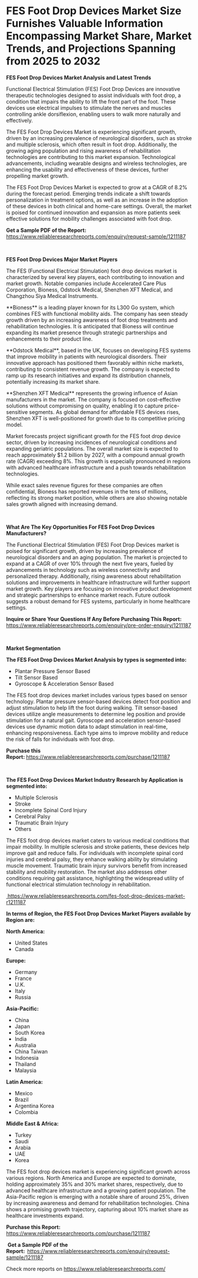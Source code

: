 <p><h1>FES Foot Drop Devices Market Size Furnishes Valuable Information Encompassing Market Share, Market Trends, and Projections Spanning from 2025 to 2032</h1></p><p><strong>FES Foot Drop Devices Market Analysis and Latest Trends</strong></p>
<p><p>Functional Electrical Stimulation (FES) Foot Drop Devices are innovative therapeutic technologies designed to assist individuals with foot drop, a condition that impairs the ability to lift the front part of the foot. These devices use electrical impulses to stimulate the nerves and muscles controlling ankle dorsiflexion, enabling users to walk more naturally and effectively.</p><p>The FES Foot Drop Devices Market is experiencing significant growth, driven by an increasing prevalence of neurological disorders, such as stroke and multiple sclerosis, which often result in foot drop. Additionally, the growing aging population and rising awareness of rehabilitation technologies are contributing to this market expansion. Technological advancements, including wearable designs and wireless technologies, are enhancing the usability and effectiveness of these devices, further propelling market growth.</p><p>The FES Foot Drop Devices Market is expected to grow at a CAGR of 8.2% during the forecast period. Emerging trends indicate a shift towards personalization in treatment options, as well as an increase in the adoption of these devices in both clinical and home-care settings. Overall, the market is poised for continued innovation and expansion as more patients seek effective solutions for mobility challenges associated with foot drop.</p></p>
<p><strong>Get a Sample PDF of the Report:&nbsp;</strong> <a href="https://www.reliableresearchreports.com/enquiry/request-sample/1211187?utm_campaign=2202&utm_medium=2&utm_source=Github&utm_content=ia&utm_term=24032025&utm_id=fes-foot-drop-devices">https://www.reliableresearchreports.com/enquiry/request-sample/1211187</a></p>
<p>&nbsp;</p>
<p><strong>FES Foot Drop Devices Major Market Players</strong></p>
<p><p>The FES (Functional Electrical Stimulation) foot drop devices market is characterized by several key players, each contributing to innovation and market growth. Notable companies include Accelerated Care Plus Corporation, Bioness, Odstock Medical, Shenzhen XFT Medical, and Changzhou Siya Medical Instruments.</p><p>**Bioness** is a leading player known for its L300 Go system, which combines FES with functional mobility aids. The company has seen steady growth driven by an increasing awareness of foot drop treatments and rehabilitation technologies. It is anticipated that Bioness will continue expanding its market presence through strategic partnerships and enhancements to their product line.</p><p>**Odstock Medical**, based in the UK, focuses on developing FES systems that improve mobility in patients with neurological disorders. Their innovative approach has positioned them favorably within niche markets, contributing to consistent revenue growth. The company is expected to ramp up its research initiatives and expand its distribution channels, potentially increasing its market share.</p><p>**Shenzhen XFT Medical** represents the growing influence of Asian manufacturers in the market. The company is focused on cost-effective solutions without compromising on quality, enabling it to capture price-sensitive segments. As global demand for affordable FES devices rises, Shenzhen XFT is well-positioned for growth due to its competitive pricing model.</p><p>Market forecasts project significant growth for the FES foot drop device sector, driven by increasing incidences of neurological conditions and expanding geriatric populations. The overall market size is expected to reach approximately $1.2 billion by 2027, with a compound annual growth rate (CAGR) exceeding 8%. This growth is especially pronounced in regions with advanced healthcare infrastructure and a push towards rehabilitation technologies.</p><p>While exact sales revenue figures for these companies are often confidential, Bioness has reported revenues in the tens of millions, reflecting its strong market position, while others are also showing notable sales growth aligned with increasing demand.</p></p>
<p>&nbsp;</p>
<p><strong>What Are The Key Opportunities For FES Foot Drop Devices Manufacturers?</strong></p>
<p><p>The Functional Electrical Stimulation (FES) Foot Drop Devices market is poised for significant growth, driven by increasing prevalence of neurological disorders and an aging population. The market is projected to expand at a CAGR of over 10% through the next five years, fueled by advancements in technology such as wireless connectivity and personalized therapy. Additionally, rising awareness about rehabilitation solutions and improvements in healthcare infrastructure will further support market growth. Key players are focusing on innovative product development and strategic partnerships to enhance market reach. Future outlook suggests a robust demand for FES systems, particularly in home healthcare settings.</p></p>
<p><strong>Inquire or Share Your Questions If Any Before Purchasing This Report:</strong> <a href="https://www.reliableresearchreports.com/enquiry/pre-order-enquiry/1211187?utm_campaign=2202&utm_medium=2&utm_source=Github&utm_content=ia&utm_term=24032025&utm_id=fes-foot-drop-devices">https://www.reliableresearchreports.com/enquiry/pre-order-enquiry/1211187</a></p>
<p>&nbsp;</p>
<p><strong>Market Segmentation</strong></p>
<p><strong>The FES Foot Drop Devices Market Analysis by types is segmented into:</strong></p>
<p><ul><li>Plantar Pressure Sensor Based</li><li>Tilt Sensor Based</li><li>Gyroscope & Acceleration Sensor Based</li></ul></p>
<p><p>The FES foot drop devices market includes various types based on sensor technology. Plantar pressure sensor-based devices detect foot position and adjust stimulation to help lift the foot during walking. Tilt sensor-based devices utilize angle measurements to determine leg position and provide stimulation for a natural gait. Gyroscope and acceleration sensor-based devices use dynamic motion data to adapt stimulation in real-time, enhancing responsiveness. Each type aims to improve mobility and reduce the risk of falls for individuals with foot drop.</p></p>
<p><strong>Purchase this Report:&nbsp;</strong><a href="https://www.reliableresearchreports.com/purchase/1211187?utm_campaign=2202&utm_medium=2&utm_source=Github&utm_content=ia&utm_term=24032025&utm_id=fes-foot-drop-devices">https://www.reliableresearchreports.com/purchase/1211187</a></p>
<p>&nbsp;</p>
<p><strong>The FES Foot Drop Devices Market Industry Research by Application is segmented into:</strong></p>
<p><ul><li>Multiple Sclerosis</li><li>Stroke</li><li>Incomplete Spinal Cord Injury</li><li>Cerebral Palsy</li><li>Traumatic Brain Injury</li><li>Others</li></ul></p>
<p><p>The FES foot drop devices market caters to various medical conditions that impair mobility. In multiple sclerosis and stroke patients, these devices help improve gait and reduce falls. For individuals with incomplete spinal cord injuries and cerebral palsy, they enhance walking ability by stimulating muscle movement. Traumatic brain injury survivors benefit from increased stability and mobility restoration. The market also addresses other conditions requiring gait assistance, highlighting the widespread utility of functional electrical stimulation technology in rehabilitation.</p></p>
<p><a href="https://www.reliableresearchreports.com/fes-foot-drop-devices-market-r1211187?utm_campaign=2202&utm_medium=2&utm_source=Github&utm_content=ia&utm_term=24032025&utm_id=fes-foot-drop-devices">&nbsp;https://www.reliableresearchreports.com/fes-foot-drop-devices-market-r1211187</a></p>
<p><strong>In terms of Region, the FES Foot Drop Devices Market Players available by Region are:</strong></p>
<p>
    <p> <strong> North America: </strong>
        <ul>
            <li>United States</li>
            <li>Canada</li>
        </ul>
        </p> 
    <p> <strong> Europe: </strong>
        <ul>
            <li>Germany</li>
            <li>France</li>
            <li>U.K.</li>
            <li>Italy</li>
            <li>Russia</li>
        </ul>
        </p> 
    <p> <strong> Asia-Pacific: </strong>
        <ul>
            <li>China</li>
            <li>Japan</li>
            <li>South Korea</li>
            <li>India</li>
            <li>Australia</li>
            <li>China Taiwan</li>
            <li>Indonesia</li>
            <li>Thailand</li>
            <li>Malaysia</li>
        </ul>
        </p> 
    <p> <strong> Latin America: </strong>
        <ul>
            <li>Mexico</li>
            <li>Brazil</li>
            <li>Argentina Korea</li>
            <li>Colombia</li>
        </ul>
        </p> 
    <p> <strong> Middle East & Africa: </strong>
        <ul>
            <li>Turkey</li>
            <li>Saudi</li>
            <li>Arabia</li>
            <li>UAE</li>
            <li>Korea</li>
        </ul>
    </p>
    </p>
<p><p>The FES foot drop devices market is experiencing significant growth across various regions. North America and Europe are expected to dominate, holding approximately 35% and 30% market shares, respectively, due to advanced healthcare infrastructure and a growing patient population. The Asia-Pacific region is emerging with a notable share of around 25%, driven by increasing awareness and demand for rehabilitation technologies. China shows a promising growth trajectory, capturing about 10% market share as healthcare investments expand.</p></p>
<p><strong>Purchase this Report: </strong><a href="https://www.reliableresearchreports.com/purchase/1211187?utm_campaign=2202&utm_medium=2&utm_source=Github&utm_content=ia&utm_term=24032025&utm_id=fes-foot-drop-devices">https://www.reliableresearchreports.com/purchase/1211187</a></p>
<p>&nbsp;<strong>Get a Sample PDF of the Report:&nbsp;&nbsp;</strong><a href="https://www.reliableresearchreports.com/enquiry/request-sample/1211187?utm_campaign=2202&utm_medium=2&utm_source=Github&utm_content=ia&utm_term=24032025&utm_id=fes-foot-drop-devices">https://www.reliableresearchreports.com/enquiry/request-sample/1211187</a></p>
<p><strong></strong></p>
<p>Check more reports on <a href="https://www.reliableresearchreports.com/?utm_campaign=2202&utm_medium=2&utm_source=Github&utm_content=ia&utm_term=24032025&utm_id=fes-foot-drop-devices">https://www.reliableresearchreports.com/</a></p>